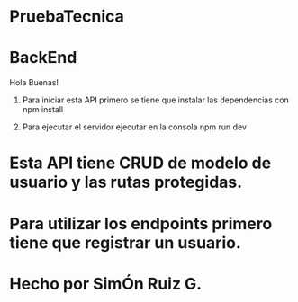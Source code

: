 # PruebaTecnica

# BackEnd

Hola Buenas! 

1. Para iniciar esta API primero se tiene que instalar las dependencias con npm install

2. Para ejecutar el servidor ejecutar en la consola npm run dev

# Esta API tiene CRUD de modelo de usuario y las rutas protegidas.

# Para utilizar los endpoints primero tiene que registrar un usuario.

# Hecho por SimÓn Ruiz G.